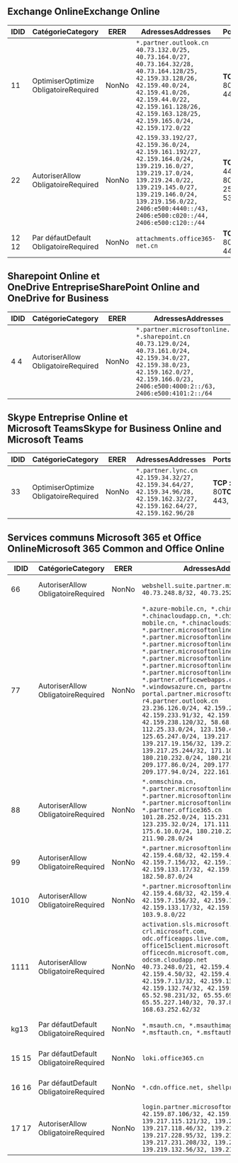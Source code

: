 <!--THIS FILE IS AUTOMATICALLY GENERATED. MANUAL CHANGES WILL BE OVERWRITTEN.-->
<!--Please contact the Office 365 Endpoints team with any questions.-->
<!--China endpoints version 2020070800-->
<!--File generated 2020-08-06 11:00:11.8293-->

## <a name="exchange-online"></a><span data-ttu-id="960a2-101">Exchange Online</span><span class="sxs-lookup"><span data-stu-id="960a2-101">Exchange Online</span></span>

<span data-ttu-id="960a2-102">ID</span><span class="sxs-lookup"><span data-stu-id="960a2-102">ID</span></span> | <span data-ttu-id="960a2-103">Catégorie</span><span class="sxs-lookup"><span data-stu-id="960a2-103">Category</span></span> | <span data-ttu-id="960a2-104">ER</span><span class="sxs-lookup"><span data-stu-id="960a2-104">ER</span></span> | <span data-ttu-id="960a2-105">Adresses</span><span class="sxs-lookup"><span data-stu-id="960a2-105">Addresses</span></span> | <span data-ttu-id="960a2-106">Ports</span><span class="sxs-lookup"><span data-stu-id="960a2-106">Ports</span></span>
-- | -------------------- | -- | ---------------------------------------------------------------------------------------------------------------------------------------------------------------------------------------------------------------------------------------------- | ------------------------
<span data-ttu-id="960a2-107">1</span><span class="sxs-lookup"><span data-stu-id="960a2-107">1</span></span> | <span data-ttu-id="960a2-108">Optimiser</span><span class="sxs-lookup"><span data-stu-id="960a2-108">Optimize</span></span><BR><span data-ttu-id="960a2-109">Obligatoire</span><span class="sxs-lookup"><span data-stu-id="960a2-109">Required</span></span> | <span data-ttu-id="960a2-110">Non</span><span class="sxs-lookup"><span data-stu-id="960a2-110">No</span></span> | `*.partner.outlook.cn`<BR>`40.73.132.0/25, 40.73.164.0/27, 40.73.164.32/28, 40.73.164.128/25, 42.159.33.128/26, 42.159.40.0/24, 42.159.41.0/26, 42.159.44.0/22, 42.159.161.128/26, 42.159.163.128/25, 42.159.165.0/24, 42.159.172.0/22` | <span data-ttu-id="960a2-111">**TCP :** 443, 80</span><span class="sxs-lookup"><span data-stu-id="960a2-111">**TCP:** 443, 80</span></span>
<span data-ttu-id="960a2-112">2</span><span class="sxs-lookup"><span data-stu-id="960a2-112">2</span></span> | <span data-ttu-id="960a2-113">Autoriser</span><span class="sxs-lookup"><span data-stu-id="960a2-113">Allow</span></span><BR><span data-ttu-id="960a2-114">Obligatoire</span><span class="sxs-lookup"><span data-stu-id="960a2-114">Required</span></span> | <span data-ttu-id="960a2-115">Non</span><span class="sxs-lookup"><span data-stu-id="960a2-115">No</span></span> | `42.159.33.192/27, 42.159.36.0/24, 42.159.161.192/27, 42.159.164.0/24, 139.219.16.0/27, 139.219.17.0/24, 139.219.24.0/22, 139.219.145.0/27, 139.219.146.0/24, 139.219.156.0/22, 2406:e500:4440::/43, 2406:e500:c020::/44, 2406:e500:c120::/44` | <span data-ttu-id="960a2-116">**TCP :** 25, 443, 53, 80</span><span class="sxs-lookup"><span data-stu-id="960a2-116">**TCP:** 25, 443, 53, 80</span></span>
<span data-ttu-id="960a2-117">12 </span><span class="sxs-lookup"><span data-stu-id="960a2-117">12</span></span> | <span data-ttu-id="960a2-118">Par défaut</span><span class="sxs-lookup"><span data-stu-id="960a2-118">Default</span></span><BR><span data-ttu-id="960a2-119">Obligatoire</span><span class="sxs-lookup"><span data-stu-id="960a2-119">Required</span></span> | <span data-ttu-id="960a2-120">Non</span><span class="sxs-lookup"><span data-stu-id="960a2-120">No</span></span> | `attachments.office365-net.cn` | <span data-ttu-id="960a2-121">**TCP :** 443, 80</span><span class="sxs-lookup"><span data-stu-id="960a2-121">**TCP:** 443, 80</span></span>

## <a name="sharepoint-online-and-onedrive-for-business"></a><span data-ttu-id="960a2-122">Sharepoint Online et OneDrive Entreprise</span><span class="sxs-lookup"><span data-stu-id="960a2-122">SharePoint Online and OneDrive for Business</span></span>

<span data-ttu-id="960a2-123">ID</span><span class="sxs-lookup"><span data-stu-id="960a2-123">ID</span></span> | <span data-ttu-id="960a2-124">Catégorie</span><span class="sxs-lookup"><span data-stu-id="960a2-124">Category</span></span> | <span data-ttu-id="960a2-125">ER</span><span class="sxs-lookup"><span data-stu-id="960a2-125">ER</span></span> | <span data-ttu-id="960a2-126">Adresses</span><span class="sxs-lookup"><span data-stu-id="960a2-126">Addresses</span></span> | <span data-ttu-id="960a2-127">Ports</span><span class="sxs-lookup"><span data-stu-id="960a2-127">Ports</span></span>
-- | ----------------- | -- | --------------------------------------------------------------------------------------------------------------------------------------------------------------------------------------------------- | ----------------
<span data-ttu-id="960a2-128">4 </span><span class="sxs-lookup"><span data-stu-id="960a2-128">4</span></span> | <span data-ttu-id="960a2-129">Autoriser</span><span class="sxs-lookup"><span data-stu-id="960a2-129">Allow</span></span><BR><span data-ttu-id="960a2-130">Obligatoire</span><span class="sxs-lookup"><span data-stu-id="960a2-130">Required</span></span> | <span data-ttu-id="960a2-131">Non</span><span class="sxs-lookup"><span data-stu-id="960a2-131">No</span></span> | `*.partner.microsoftonline.cn, *.sharepoint.cn`<BR>`40.73.129.0/24, 40.73.161.0/24, 42.159.34.0/27, 42.159.38.0/23, 42.159.162.0/27, 42.159.166.0/23, 2406:e500:4000:2::/63, 2406:e500:4101:2::/64` | <span data-ttu-id="960a2-132">**TCP :** 443, 80</span><span class="sxs-lookup"><span data-stu-id="960a2-132">**TCP:** 443, 80</span></span>

## <a name="skype-for-business-online-and-microsoft-teams"></a><span data-ttu-id="960a2-133">Skype Entreprise Online et Microsoft Teams</span><span class="sxs-lookup"><span data-stu-id="960a2-133">Skype for Business Online and Microsoft Teams</span></span>

<span data-ttu-id="960a2-134">ID</span><span class="sxs-lookup"><span data-stu-id="960a2-134">ID</span></span> | <span data-ttu-id="960a2-135">Catégorie</span><span class="sxs-lookup"><span data-stu-id="960a2-135">Category</span></span> | <span data-ttu-id="960a2-136">ER</span><span class="sxs-lookup"><span data-stu-id="960a2-136">ER</span></span> | <span data-ttu-id="960a2-137">Adresses</span><span class="sxs-lookup"><span data-stu-id="960a2-137">Addresses</span></span> | <span data-ttu-id="960a2-138">Ports</span><span class="sxs-lookup"><span data-stu-id="960a2-138">Ports</span></span>
-- | -------------------- | -- | -------------------------------------------------------------------------------------------------------------------------------- | ----------------
<span data-ttu-id="960a2-139">3</span><span class="sxs-lookup"><span data-stu-id="960a2-139">3</span></span> | <span data-ttu-id="960a2-140">Optimiser</span><span class="sxs-lookup"><span data-stu-id="960a2-140">Optimize</span></span><BR><span data-ttu-id="960a2-141">Obligatoire</span><span class="sxs-lookup"><span data-stu-id="960a2-141">Required</span></span> | <span data-ttu-id="960a2-142">Non</span><span class="sxs-lookup"><span data-stu-id="960a2-142">No</span></span> | `*.partner.lync.cn`<BR>`42.159.34.32/27, 42.159.34.64/27, 42.159.34.96/28, 42.159.162.32/27, 42.159.162.64/27, 42.159.162.96/28` | <span data-ttu-id="960a2-143">**TCP :** 443, 80</span><span class="sxs-lookup"><span data-stu-id="960a2-143">**TCP:** 443, 80</span></span>

## <a name="microsoft-365-common-and-office-online"></a><span data-ttu-id="960a2-144">Services communs Microsoft 365 et Office Online</span><span class="sxs-lookup"><span data-stu-id="960a2-144">Microsoft 365 Common and Office Online</span></span>

<span data-ttu-id="960a2-145">ID</span><span class="sxs-lookup"><span data-stu-id="960a2-145">ID</span></span> | <span data-ttu-id="960a2-146">Catégorie</span><span class="sxs-lookup"><span data-stu-id="960a2-146">Category</span></span> | <span data-ttu-id="960a2-147">ER</span><span class="sxs-lookup"><span data-stu-id="960a2-147">ER</span></span> | <span data-ttu-id="960a2-148">Adresses</span><span class="sxs-lookup"><span data-stu-id="960a2-148">Addresses</span></span> | <span data-ttu-id="960a2-149">Ports</span><span class="sxs-lookup"><span data-stu-id="960a2-149">Ports</span></span>
-- | ------------------- | -- | ---------------------------------------------------------------------------------------------------------------------------------------------------------------------------------------------------------------------------------------------------------------------------------------------------------------------------------------------------------------------------------------------------------------------------------------------------------------------------------------------------------------------------------------------------------------------------------------------------------------------------------------------------------------------------------------------------------------------------------------------------------------------------------------------------------------------------------------------------------------------------- | ----------------
<span data-ttu-id="960a2-150">6</span><span class="sxs-lookup"><span data-stu-id="960a2-150">6</span></span> | <span data-ttu-id="960a2-151">Autoriser</span><span class="sxs-lookup"><span data-stu-id="960a2-151">Allow</span></span><BR><span data-ttu-id="960a2-152">Obligatoire</span><span class="sxs-lookup"><span data-stu-id="960a2-152">Required</span></span> | <span data-ttu-id="960a2-153">Non</span><span class="sxs-lookup"><span data-stu-id="960a2-153">No</span></span> | `webshell.suite.partner.microsoftonline.cn`<BR>`40.73.248.8/32, 40.73.252.10/32` | <span data-ttu-id="960a2-154">**TCP :** 443, 80</span><span class="sxs-lookup"><span data-stu-id="960a2-154">**TCP:** 443, 80</span></span>
<span data-ttu-id="960a2-155">7</span><span class="sxs-lookup"><span data-stu-id="960a2-155">7</span></span> | <span data-ttu-id="960a2-156">Autoriser</span><span class="sxs-lookup"><span data-stu-id="960a2-156">Allow</span></span><BR><span data-ttu-id="960a2-157">Obligatoire</span><span class="sxs-lookup"><span data-stu-id="960a2-157">Required</span></span> | <span data-ttu-id="960a2-158">Non</span><span class="sxs-lookup"><span data-stu-id="960a2-158">No</span></span> | `*.azure-mobile.cn, *.chinacloudapi.cn, *.chinacloudapp.cn, *.chinacloud-mobile.cn, *.chinacloudsites.cn, *.partner.microsoftonline-m.cn, *.partner.microsoftonline-m.net.cn, *.partner.microsoftonline-m-i.cn, *.partner.microsoftonline-m-i.net.cn, *.partner.microsoftonline-p.net.cn, *.partner.microsoftonline-p-i.cn, *.partner.microsoftonline-p-i.net.cn, *.partner.officewebapps.cn, *.windowsazure.cn, partner.outlook.cn, portal.partner.microsoftonline.cdnsvc.com, r4.partner.outlook.cn`<BR>`23.236.126.0/24, 42.159.224.122/32, 42.159.233.91/32, 42.159.237.146/32, 42.159.238.120/32, 58.68.168.0/24, 112.25.33.0/24, 123.150.49.0/24, 125.65.247.0/24, 139.217.17.219/32, 139.217.19.156/32, 139.217.21.3/32, 139.217.25.244/32, 171.107.84.0/24, 180.210.232.0/24, 180.210.234.0/24, 209.177.86.0/24, 209.177.90.0/24, 209.177.94.0/24, 222.161.226.0/24` | <span data-ttu-id="960a2-159">**TCP :** 443, 80</span><span class="sxs-lookup"><span data-stu-id="960a2-159">**TCP:** 443, 80</span></span>
<span data-ttu-id="960a2-160">8</span><span class="sxs-lookup"><span data-stu-id="960a2-160">8</span></span> | <span data-ttu-id="960a2-161">Autoriser</span><span class="sxs-lookup"><span data-stu-id="960a2-161">Allow</span></span><BR><span data-ttu-id="960a2-162">Obligatoire</span><span class="sxs-lookup"><span data-stu-id="960a2-162">Required</span></span> | <span data-ttu-id="960a2-163">Non</span><span class="sxs-lookup"><span data-stu-id="960a2-163">No</span></span> | `*.onmschina.cn, *.partner.microsoftonline.net.cn, *.partner.microsoftonline-i.cn, *.partner.microsoftonline-i.net.cn, *.partner.office365.cn`<BR>`101.28.252.0/24, 115.231.150.0/24, 123.235.32.0/24, 171.111.154.0/24, 175.6.10.0/24, 180.210.229.0/24, 211.90.28.0/24` | <span data-ttu-id="960a2-164">**TCP :** 443, 80</span><span class="sxs-lookup"><span data-stu-id="960a2-164">**TCP:** 443, 80</span></span>
<span data-ttu-id="960a2-165">9</span><span class="sxs-lookup"><span data-stu-id="960a2-165">9</span></span> | <span data-ttu-id="960a2-166">Autoriser</span><span class="sxs-lookup"><span data-stu-id="960a2-166">Allow</span></span><BR><span data-ttu-id="960a2-167">Obligatoire</span><span class="sxs-lookup"><span data-stu-id="960a2-167">Required</span></span> | <span data-ttu-id="960a2-168">Non</span><span class="sxs-lookup"><span data-stu-id="960a2-168">No</span></span> | `*.partner.microsoftonline-p.cn`<BR>`42.159.4.68/32, 42.159.4.200/32, 42.159.7.156/32, 42.159.132.138/32, 42.159.133.17/32, 42.159.135.78/32, 182.50.87.0/24` | <span data-ttu-id="960a2-169">**TCP :** 443, 80</span><span class="sxs-lookup"><span data-stu-id="960a2-169">**TCP:** 443, 80</span></span>
<span data-ttu-id="960a2-170">10</span><span class="sxs-lookup"><span data-stu-id="960a2-170">10</span></span> | <span data-ttu-id="960a2-171">Autoriser</span><span class="sxs-lookup"><span data-stu-id="960a2-171">Allow</span></span><BR><span data-ttu-id="960a2-172">Obligatoire</span><span class="sxs-lookup"><span data-stu-id="960a2-172">Required</span></span> | <span data-ttu-id="960a2-173">Non</span><span class="sxs-lookup"><span data-stu-id="960a2-173">No</span></span> | `*.partner.microsoftonline.cn`<BR>`42.159.4.68/32, 42.159.4.200/32, 42.159.7.156/32, 42.159.132.138/32, 42.159.133.17/32, 42.159.135.78/32, 103.9.8.0/22` | <span data-ttu-id="960a2-174">**TCP :** 443, 80</span><span class="sxs-lookup"><span data-stu-id="960a2-174">**TCP:** 443, 80</span></span>
<span data-ttu-id="960a2-175">11</span><span class="sxs-lookup"><span data-stu-id="960a2-175">11</span></span> | <span data-ttu-id="960a2-176">Autoriser</span><span class="sxs-lookup"><span data-stu-id="960a2-176">Allow</span></span><BR><span data-ttu-id="960a2-177">Obligatoire</span><span class="sxs-lookup"><span data-stu-id="960a2-177">Required</span></span> | <span data-ttu-id="960a2-178">Non</span><span class="sxs-lookup"><span data-stu-id="960a2-178">No</span></span> | `activation.sls.microsoft.com, crl.microsoft.com, odc.officeapps.live.com, office15client.microsoft.com, officecdn.microsoft.com, osiprod-scus01-odcsm.cloudapp.net`<BR>`40.73.248.0/21, 42.159.4.45/32, 42.159.4.50/32, 42.159.4.225/32, 42.159.7.13/32, 42.159.132.73/32, 42.159.132.74/32, 42.159.132.75/32, 65.52.98.231/32, 65.55.69.140/32, 65.55.227.140/32, 70.37.81.47/32, 168.63.252.62/32` | <span data-ttu-id="960a2-179">**TCP :** 443, 80</span><span class="sxs-lookup"><span data-stu-id="960a2-179">**TCP:** 443, 80</span></span>
<span data-ttu-id="960a2-180">kg</span><span class="sxs-lookup"><span data-stu-id="960a2-180">13</span></span> | <span data-ttu-id="960a2-181">Par défaut</span><span class="sxs-lookup"><span data-stu-id="960a2-181">Default</span></span><BR><span data-ttu-id="960a2-182">Obligatoire</span><span class="sxs-lookup"><span data-stu-id="960a2-182">Required</span></span> | <span data-ttu-id="960a2-183">Non</span><span class="sxs-lookup"><span data-stu-id="960a2-183">No</span></span> | `*.msauth.cn, *.msauthimages.cn, *.msftauth.cn, *.msftauthimages.cn` | <span data-ttu-id="960a2-184">**TCP :** 443, 80</span><span class="sxs-lookup"><span data-stu-id="960a2-184">**TCP:** 443, 80</span></span>
<span data-ttu-id="960a2-185">15 </span><span class="sxs-lookup"><span data-stu-id="960a2-185">15</span></span> | <span data-ttu-id="960a2-186">Par défaut</span><span class="sxs-lookup"><span data-stu-id="960a2-186">Default</span></span><BR><span data-ttu-id="960a2-187">Obligatoire</span><span class="sxs-lookup"><span data-stu-id="960a2-187">Required</span></span> | <span data-ttu-id="960a2-188">Non</span><span class="sxs-lookup"><span data-stu-id="960a2-188">No</span></span> | `loki.office365.cn` | <span data-ttu-id="960a2-189">**TCP :** 443</span><span class="sxs-lookup"><span data-stu-id="960a2-189">**TCP:** 443</span></span>
<span data-ttu-id="960a2-190">16 </span><span class="sxs-lookup"><span data-stu-id="960a2-190">16</span></span> | <span data-ttu-id="960a2-191">Par défaut</span><span class="sxs-lookup"><span data-stu-id="960a2-191">Default</span></span><BR><span data-ttu-id="960a2-192">Obligatoire</span><span class="sxs-lookup"><span data-stu-id="960a2-192">Required</span></span> | <span data-ttu-id="960a2-193">Non</span><span class="sxs-lookup"><span data-stu-id="960a2-193">No</span></span> | `*.cdn.office.net, shellprod.msocdn.com` | <span data-ttu-id="960a2-194">**TCP :** 443</span><span class="sxs-lookup"><span data-stu-id="960a2-194">**TCP:** 443</span></span>
<span data-ttu-id="960a2-195">17 </span><span class="sxs-lookup"><span data-stu-id="960a2-195">17</span></span> | <span data-ttu-id="960a2-196">Autoriser</span><span class="sxs-lookup"><span data-stu-id="960a2-196">Allow</span></span><BR><span data-ttu-id="960a2-197">Obligatoire</span><span class="sxs-lookup"><span data-stu-id="960a2-197">Required</span></span> | <span data-ttu-id="960a2-198">Non</span><span class="sxs-lookup"><span data-stu-id="960a2-198">No</span></span> | `login.partner.microsoftonline.cn`<BR>`42.159.87.106/32, 42.159.92.96/32, 139.217.115.121/32, 139.217.118.25/32, 139.217.118.46/32, 139.217.118.54/32, 139.217.228.95/32, 139.217.231.198/32, 139.217.231.208/32, 139.217.231.219/32, 139.219.132.56/32, 139.219.133.182/32` | <span data-ttu-id="960a2-199">**TCP :** 443, 80</span><span class="sxs-lookup"><span data-stu-id="960a2-199">**TCP:** 443, 80</span></span>
